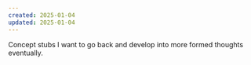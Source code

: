 ```yaml
---
created: 2025-01-04
updated: 2025-01-04
---
```

Concept stubs I want to go back and develop into more formed thoughts eventually.